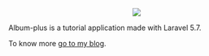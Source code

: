 <p align="center"><img src="https://laravel.com/assets/img/components/logo-laravel.svg"></p>

Album-plus is a tutorial application made with Laravel 5.7.

To know more [go to my blog](https://laravel.sillo.org).
